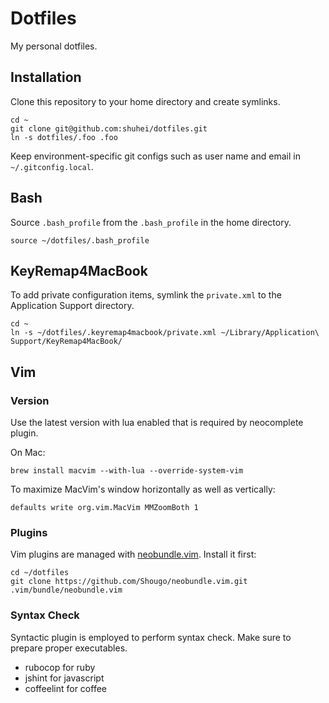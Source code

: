 # Dotfiles

My personal dotfiles.

## Installation

Clone this repository to your home directory and create symlinks.

```shell
cd ~
git clone git@github.com:shuhei/dotfiles.git
ln -s dotfiles/.foo .foo
```

Keep environment-specific git configs such as user name and email in `~/.gitconfig.local`.

## Bash

Source `.bash_profile` from the `.bash_profile` in the home directory.

```.bash_profile
source ~/dotfiles/.bash_profile
```

## KeyRemap4MacBook

To add private configuration items, symlink the `private.xml` to the Application Support directory.

```shell
cd ~
ln -s ~/dotfiles/.keyremap4macbook/private.xml ~/Library/Application\ Support/KeyRemap4MacBook/
```

## Vim

### Version

Use the latest version with lua enabled that is required by neocomplete plugin.

On Mac:

```shell
brew install macvim --with-lua --override-system-vim
```

To maximize MacVim's window horizontally as well as vertically:

```shell
defaults write org.vim.MacVim MMZoomBoth 1
```

### Plugins

Vim plugins are managed with [neobundle.vim](https://github.com/Shougo/neobundle.vim). Install it first:

```shell
cd ~/dotfiles
git clone https://github.com/Shougo/neobundle.vim.git .vim/bundle/neobundle.vim
```

### Syntax Check

Syntactic plugin is employed to perform syntax check. Make sure to prepare proper executables.

- rubocop for ruby
- jshint for javascript
- coffeelint for coffee
